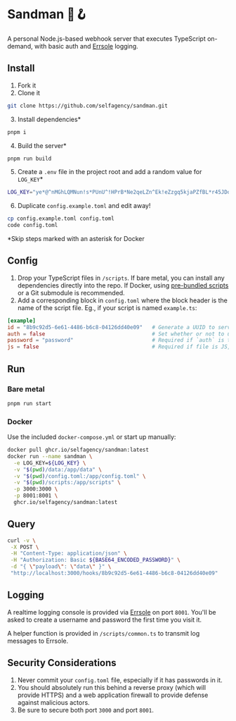 # Sandman 🎩🪝

A personal Node.js-based webhook server that executes TypeScript on-demand, with basic auth and [Errsole](https://github.com/errsole/errsole.js) logging.

## Install

1. Fork it
2. Clone it

```sh
git clone https://github.com/selfagency/sandman.git
```

3. Install dependencies\*

```sh
pnpm i
```

4. Build the server\*

```sh
pnpm run build
```

5. Create a `.env` file in the project root and add a random value for `LOG_KEY`\*

```sh
LOG_KEY="ye*@^nMGhLQMNun!s*PUnU^!HPrB*Ne2qeLZn^Ek!eZzgq5kjaPZfBL*r45JDqmR"
```

6. Duplicate `config.example.toml` and edit away!

```sh
cp config.example.toml config.toml
code config.toml
```

\*Skip steps marked with an asterisk for Docker

## Config

1. Drop your TypeScript files in `/scripts`. If bare metal, you can install any dependencies directly into the repo. If Docker, using [pre-bundled scripts](https://tsup.egoist.dev/) or a Git submodule is recommended.
2. Add a corresponding block in `config.toml` where the block header is the name of the script file. Eg., if your script is named `example.ts`:

```toml
[example]
id = "8b9c92d5-6e61-4486-b6c8-04126dd40e09"   # Generate a UUID to serve as the URL
auth = false                                  # Set whether or not to use auth
password = "password"                         # Required if `auth` is true
js = false                                    # Required if file is JS, not TS
```

## Run

### Bare metal

```sh
pnpm run start
```

### Docker

Use the included `docker-compose.yml` or start up manually:

```sh
docker pull ghcr.io/selfagency/sandman:latest
docker run --name sandman \
  -e LOG_KEY=${LOG_KEY} \
  -v "$(pwd)/data:/app/data" \
  -v "$(pwd)/config.toml:/app/config.toml" \
  -v "$(pwd)/scripts:/app/scripts" \
  -p 3000:3000 \
  -p 8001:8001 \
  ghcr.io/selfagency/sandman:latest
```

## Query

```sh
curl -v \
 -X POST \
 -H "Content-Type: application/json" \
 -H "Authorization: Basic ${BASE64_ENCODED_PASSWORD}" \
 -d "{ \"payload\": \"data\" }" \
 "http://localhost:3000/hooks/8b9c92d5-6e61-4486-b6c8-04126dd40e09"
```

## Logging

A realtime logging console is provided via [Errsole](https://github.com/errsole/errsole.js) on port `8001`. You'll be asked to create a username and password the first time you visit it.

A helper function is provided in `/scripts/common.ts` to transmit log messages to Errsole.

## Security Considerations

1. Never commit your `config.toml` file, especially if it has passwords in it.
2. You should absolutely run this behind a reverse proxy (which will provide HTTPS) and a web application firewall to provide defense against malicious actors.
3. Be sure to secure both port `3000` and port `8001`.
